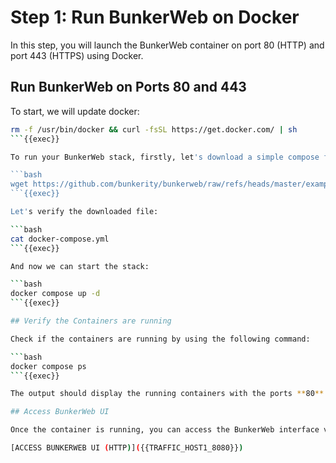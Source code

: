 
# Step 1: Run BunkerWeb on Docker

In this step, you will launch the BunkerWeb container on port 80 (HTTP) and port 443 (HTTPS) using Docker.

## Run BunkerWeb on Ports 80 and 443

To start, we will update docker:

```bash
rm -f /usr/bin/docker && curl -fsSL https://get.docker.com/ | sh
```{{exec}}

To run your BunkerWeb stack, firstly, let's download a simple compose file:

```bash
wget https://github.com/bunkerity/bunkerweb/raw/refs/heads/master/examples/web-ui/docker-compose.wizard.yml docker-compose.yml
```{{exec}}

Let's verify the downloaded file:

```bash
cat docker-compose.yml
```{{exec}}

And now we can start the stack:

```bash
docker compose up -d
```{{exec}}

## Verify the Containers are running

Check if the containers are running by using the following command:

```bash
docker compose ps
```{{exec}}

The output should display the running containers with the ports **80** and **443** mapped.

## Access BunkerWeb UI

Once the container is running, you can access the BunkerWeb interface via this link:

[ACCESS BUNKERWEB UI (HTTP)]({{TRAFFIC_HOST1_8080}})
